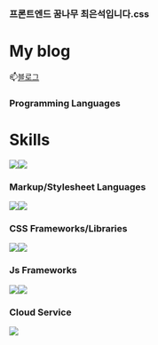 ### 프론트엔드 꿈나무 최은석입니다.css
<div>
<h1>My blog</h1>
📫<a href="https://velog.io/@xnelb013">블로그</a>

<h3>Programming Languages</h3>
<h1>Skills</h1>
<div style="display:flex">
  <img src="https://img.shields.io/badge/javascript-F7DF1E?style=flat&logo=javascript&logoColor=white"/>
  <img src="https://img.shields.io/badge/typescript-3178C6?style=flat&logo=typescript&logoColor=white"/>
</div>

<h3>Markup/Stylesheet Languages</h3>
<div style="display:flex">
  <img src="https://img.shields.io/badge/html5-E34F26?style=flat&logo=html5&logoColor=white"/>
  <img src="https://img.shields.io/badge/css3-1572B6?style=flat&logo=css3&logoColor=white"/>
</div>

<h3>CSS Frameworks/Libraries</h3>
<div style="display:flex">
  <img src="https://img.shields.io/badge/tailwindcss-06B6D4?style=flat&logo=tailwindcss&logoColor=white"/>
  <img src="https://img.shields.io/badge/styledcomponents-DB7093?style=flat&logo=styledcomponents&logoColor=white"/>
</div>

<h3>Js Frameworks</h3>
<div style="display:flex">
  <img src="https://img.shields.io/badge/react-61DAFB?style=flat&logo=react&logoColor=white"/>
  <img src="https://img.shields.io/badge/nextdotjs-000000?style=flat&logo=nextdotjs&logoColor=white"/>
</div>

<h3>Cloud Service</h3>
<div style="display:flex">
  <img src="https://img.shields.io/badge/firebase-FFCA28?style=flat&logo=firebase&logoColor=white"/>
</div>



</div>

<!--
**xnelb013/xnelb013** is a ✨ _special_ ✨ repository because its `README.md` (this file) appears on your GitHub profile.

Here are some ideas to get you started:

- 🔭 I’m currently working on ...
- 🌱 I’m currently learning ...
- 👯 I’m looking to collaborate on ...
- 🤔 I’m looking for help with ...
- 💬 Ask me about ...
- 📫 How to reach me: ...
- 😄 Pronouns: ...
- ⚡ Fun fact: ...
-->
